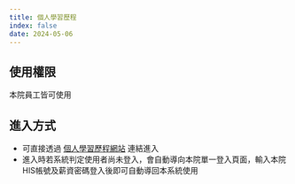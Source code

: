 ```yaml
---
title: 個人學習歷程
index: false
date: 2024-05-06
---
```

## 使用權限

本院員工皆可使用

## 進入方式

- 可直接透過 [個人學習歷程網站][] 連結進入
- 進入時若系統判定使用者尚未登入，會自動導向本院單一登入頁面，輸入本院HIS帳號及薪資密碼登入後即可自動導回本系統使用

[個人學習歷程網站]: https://cghedu.cgmh.org.tw/portfolio
